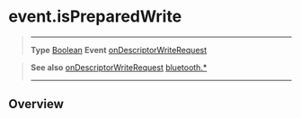 # event.isPreparedWrite

> --------------------- ------------------------------------------------------------------------------------------
> __Type__              [Boolean](https://docs.coronalabs.com/api/type/Boolean.html)
> __Event__             [onDescriptorWriteRequest](/plugin/bluetooth/type/Server/event/onDescriptorWriteRequest/index.md)


> __See also__          [onDescriptorWriteRequest](/plugin/bluetooth/type/Server/event/onDescriptorWriteRequest/index.md)
>						[bluetooth.*](/plugin/bluetooth/index.md)
> --------------------- ------------------------------------------------------------------------------------------

## Overview